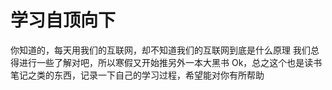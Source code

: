 # 学习自顶向下

你知道的，每天用我们的互联网，却不知道我们的互联网到底是什么原理
我们总得进行一些了解对吧，所以寒假又开始推另外一本大黑书
Ok，总之这个也是读书笔记之类的东西，记录一下自己的学习过程，希望能对你有所帮助
